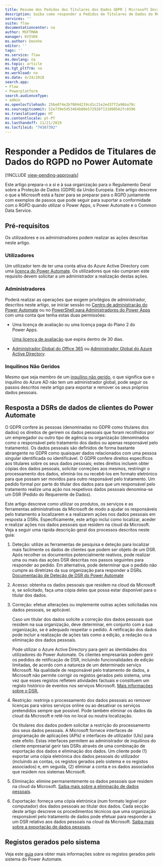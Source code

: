 ```yaml
---
title: Resumo dos Pedidos dos Titulares dos Dados GDPR | Microsoft Docs
description: Saiba como responder a Pedidos de Titulares de Dados do RGPD no Power Automate.
services: ''
suite: flow
documentationcenter: na
author: MSFTMAN
manager: KVIVEK
ms.author: Deonhe
editor: ''
tags: ''
ms.service: flow
ms.devlang: na
ms.topic: article
ms.tgt_pltfrm: na
ms.workload: na
ms.date: 4/24/2018
search.app:
- Flow
- Powerplatform
search.audienceType:
- admin
ms.openlocfilehash: 256e874e2b70844219cd1c21e2ed37f2a96ba78c
ms.sourcegitcommit: 52e739e5d53464b80e572928f131890562fc0396
ms.translationtype: HT
ms.contentlocale: pt-PT
ms.lasthandoff: 11/21/2019
ms.locfileid: "74367392"
---
```

# <a name="responding-to-gdpr-data-subject-requests-for-power-automate"></a>Responder a Pedidos de Titulares de Dados do RGPD no Power Automate
[!INCLUDE [view-pending-approvals](includes/cc-rebrand.md)]

Este artigo prepara-o a si e à sua organização para o Regulamento Geral sobre a Proteção de Dados (GDPR) da União Europeia. Este artigo descreve o que a Microsoft está a fazer para se preparar para o RGPD juntamente com exemplos de passos que pode seguir para suportar a conformidade com o RGPD quando utilizar o Power Apps, o Power Automate e o Common Data Service.

## <a name="prerequisites"></a>Pré-requisitos

Os utilizadores e os administradores podem realizar as ações descritas neste artigo.

### <a name="users"></a>Utilizadores

Um utilizador tem de ter uma conta ativa do Azure Active Directory com uma [licença do Power Automate](https://preview.flow.microsoft.com/pricing/). Os utilizadores que não cumpram este requisito devem solicitar a um administrador a realização destas ações.

### <a name="administrators"></a>Administradores

Poderá realizar as operações que exigem privilégios de administrador, descritos neste artigo, se iniciar sessão no [Centro de administração do Power Automate](https://admin.flow.microsoft.com/) ou no [PowerShell para Administradores do Power Apps](https://go.microsoft.com/fwlink/?linkid=871804) com uma conta que tenha estas duas permissões:

- Uma licença de avaliação ou uma licença paga do Plano 2 do Power Apps.

    [Uma licença de avaliação](http://make.powerapps.com/trial) que expira dentro de 30 dias.

- [Administrador Global do Office 365](https://support.office.com/article/assign-admin-roles-in-office-365-for-business-eac4d046-1afd-4f1a-85fc-8219c79e1504) ou [Administrador Global do Azure Active Directory](https://docs.microsoft.com/azure/active-directory/active-directory-assign-admin-roles-azure-portal).

### <a name="unmanaged-tenants"></a>Inquilinos Não Geridos
Mesmo que seja membro de um [inquilino não gerido](https://docs.microsoft.com/azure/active-directory/domains-admin-takeover), o que significa que o inquilino do Azure AD não tem um administrador global, pode seguir os passos descritos neste artigo para exportar e remover os seus próprios dados pessoais. 

## <a name="responding-to-dsrs-for-power-automate-customer-data"></a>Resposta a DSRs de dados de clientes do Power Automate

O GDPR confere às pessoas (denominadas no GDPR como titulares dos dados) os direitos de gerirem os dados pessoais que foram recolhidos por um empregador ou outro tipo de agência ou organização (denominados como o responsável pelo tratamento dos dados ou apenas responsável pelo tratamento). Os dados pessoais são definidos de forma bastante abrangente no GDPR como quaisquer dados relacionados com uma pessoa singular identificada ou identificável. O GDPR confere direitos específicos aos titulares sobre os seus dados pessoais; estes direitos incluem obter cópias dos dados pessoais, solicitar correções aos mesmos, restringir o processamento dos dados, eliminá-los ou recebê-los em formato eletrónico para que possam ser movidos para outro responsável pelo tratamento. Um pedido formal por parte do titular dos dados para que um responsável pelo tratamento realize uma ação nos respetivos dados pessoais denomina-se um DSR (Pedido do Requerente de Dados).

Este artigo descreve como utilizar os produtos, os serviços e as ferramentas administrativas da Microsoft de modo a ajudar os responsáveis pelo tratamento a localizarem e a realizarem ações nos dados pessoais em resposta a DSRs. Especificamente, este artigo inclui como localizar, aceder e realizar ações nos dados pessoais que residem na cloud da Microsoft. Veja a seguir uma rápida descrição geral dos processos descritos neste guia:

1. Deteção: utilize as ferramentas de pesquisa e deteção para localizar mais facilmente os dados de clientes que podem ser objeto de um DSR. Após recolher os documentos potencialmente reativos, pode realizar uma ou mais das ações DSR descritas nos passos seguintes para responder ao pedido. Em alternativa, pode determinar que o pedido não cumpre as diretrizes da sua organização para responder a DSRs. [Documentação de Deteção de DSR do Power Automate](gdpr-dsr-discovery.md)

1. Acesso: obtenha os dados pessoais que residem na cloud da Microsoft e, se solicitado, faça uma cópia deles que possa estar disponível para o titular dos dados.

1. Correção: efetue alterações ou implemente outras ações solicitadas nos dados pessoais, se aplicável.

    Caso um titular dos dados solicite a correção dos dados pessoais que residem na sua organização, deve determinar, em conjunto com a sua organização, se é adequado respeitar o pedido.  A retificação dos dados pode incluir a realização de ações tais como a edição, a redação ou a eliminação dos dados pessoais.

    Pode utilizar o Azure Active Directory para gerir as identidades dos utilizadores do Power Automate. Os clientes empresariais podem gerir os pedidos de retificação de DSR, incluindo funcionalidades de edição limitadas, de acordo com a natureza de um determinado serviço Microsoft.  Na qualidade de responsável pelo tratamento de dados, a Microsoft não permite corrigir os registos gerados pelo sistema, uma vez que esses registos refletem atividades factuais e constituem um registo histórico de eventos nos serviços Microsoft.  [Mais informações sobre o DSR.](https://docs.microsoft.com/microsoft-365/compliance/gdpr-dsr-azure)

1. Restrição: restrinja o processamento dos dados pessoais ao remover licenças para vários serviços online ou ao desativar os serviços pretendidos sempre que possível. Pode também eliminar os dados da cloud da Microsoft e retê-los no local ou noutra localização.

    Os titulares dos dados podem solicitar a restrição do processamento dos seus dados pessoais.  A Microsoft fornece interfaces de programação de aplicações (APIs) e interfaces de utilizador (UIs) para este efeito.  Estas interfaces permitem ao administrador de inquilinos do cliente empresarial gerir tais DSRs através de uma combinação de exportação dos dados e eliminação dos dados. Um cliente pode (1) exportar uma cópia eletrónica dos dados pessoais do utilizador (incluindo as contas, os registos gerados pelo sistema e os registos associados) e, em seguida, (2) eliminar a conta e os dados associados que residem nos sistemas Microsoft.

1. Eliminação: elimine permanentemente os dados pessoais que residem na cloud da Microsoft. [Saiba mais sobre a eliminação de dados pessoais](gdpr-dsr-delete.md).

1. Exportação: forneça uma cópia eletrónica (num formato legível por computador) dos dados pessoais ao titular dos dados. Cada secção deste artigo descreve os procedimentos técnicos que uma organização responsável pelo tratamento de dados pode efetuar para responder a um DSR relativo aos dados pessoais na cloud da Microsoft. [Saiba mais sobre a exportação de dados pessoais](gdpr-dsr-export.md).

## <a name="system-generated-logs"></a>Registos gerados pelo sistema

Veja este [guia](https://docs.microsoft.com/powerapps/administrator/powerapps-gdpr-dsr-guide-systemlogs) para obter mais informações sobre os registos gerados pelo sistema do Power Automate.
